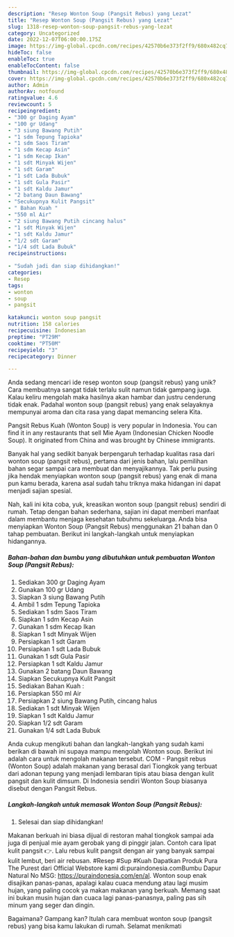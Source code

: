 ```yaml
---
description: "Resep Wonton Soup (Pangsit Rebus) yang Lezat"
title: "Resep Wonton Soup (Pangsit Rebus) yang Lezat"
slug: 1318-resep-wonton-soup-pangsit-rebus-yang-lezat
category: Uncategorized
date: 2022-12-07T06:00:00.175Z
image: https://img-global.cpcdn.com/recipes/42570b6e373f2ff9/680x482cq70/wonton-soup-pangsit-rebus-foto-resep-utama.jpg
hideToc: false
enableToc: true
enableTocContent: false
thumbnail: https://img-global.cpcdn.com/recipes/42570b6e373f2ff9/680x482cq70/wonton-soup-pangsit-rebus-foto-resep-utama.jpg
cover: https://img-global.cpcdn.com/recipes/42570b6e373f2ff9/680x482cq70/wonton-soup-pangsit-rebus-foto-resep-utama.jpg
author: Admin
authorAv: notfound
ratingvalue: 4.6
reviewcount: 5
recipeingredient:
- "300 gr Daging Ayam"
- "100 gr Udang"
- "3 siung Bawang Putih"
- "1 sdm Tepung Tapioka"
- "1 sdm Saos Tiram"
- "1 sdm Kecap Asin"
- "1 sdm Kecap Ikan"
- "1 sdt Minyak Wijen"
- "1 sdt Garam"
- "1 sdt Lada Bubuk"
- "1 sdt Gula Pasir"
- "1 sdt Kaldu Jamur"
- "2 batang Daun Bawang"
- "Secukupnya Kulit Pangsit"
- " Bahan Kuah "
- "550 ml Air"
- "2 siung Bawang Putih cincang halus"
- "1 sdt Minyak Wijen"
- "1 sdt Kaldu Jamur"
- "1/2 sdt Garam"
- "1/4 sdt Lada Bubuk"
recipeinstructions:

- "Sudah jadi dan siap dihidangkan!"
categories:
- Resep
tags:
- wonton
- soup
- pangsit

katakunci: wonton soup pangsit 
nutrition: 158 calories
recipecuisine: Indonesian
preptime: "PT29M"
cooktime: "PT50M"
recipeyield: "3"
recipecategory: Dinner

---
```





Anda sedang mencari ide resep wonton soup (pangsit rebus) yang unik? Cara membuatnya sangat tidak terlalu sulit namun tidak gampang juga. Kalau keliru mengolah maka hasilnya akan hambar dan justru cenderung tidak enak. Padahal wonton soup (pangsit rebus) yang enak selayaknya mempunyai aroma dan cita rasa yang dapat memancing selera Kita.





Pangsit Rebus Kuah (Wonton Soup) is very popular in Indonesia. You can find it in any restaurants that sell Mie Ayam (Indonesian Chicken Noodle Soup). It originated from China and was brought by Chinese immigrants.

Banyak hal yang sedikit banyak berpengaruh terhadap kualitas rasa dari wonton soup (pangsit rebus), pertama dari jenis bahan, lalu pemilihan bahan segar sampai cara membuat dan menyajikannya. Tak perlu pusing jika hendak menyiapkan wonton soup (pangsit rebus) yang enak di mana pun kamu berada, karena asal sudah tahu triknya maka hidangan ini dapat menjadi sajian spesial.






Nah, kali ini kita coba, yuk, kreasikan wonton soup (pangsit rebus) sendiri di rumah. Tetap dengan bahan sederhana, sajian ini dapat memberi manfaat dalam membantu menjaga kesehatan tubuhmu sekeluarga. Anda bisa menyiapkan Wonton Soup (Pangsit Rebus) menggunakan 21 bahan dan 0 tahap pembuatan. Berikut ini langkah-langkah untuk menyiapkan hidangannya.

<!--inarticleads1-->

##### Bahan-bahan dan bumbu yang dibutuhkan untuk pembuatan Wonton Soup (Pangsit Rebus):

1. Sediakan 300 gr Daging Ayam
1. Gunakan 100 gr Udang
1. Siapkan 3 siung Bawang Putih
1. Ambil 1 sdm Tepung Tapioka
1. Sediakan 1 sdm Saos Tiram
1. Siapkan 1 sdm Kecap Asin
1. Gunakan 1 sdm Kecap Ikan
1. Siapkan 1 sdt Minyak Wijen
1. Persiapkan 1 sdt Garam
1. Persiapkan 1 sdt Lada Bubuk
1. Gunakan 1 sdt Gula Pasir
1. Persiapkan 1 sdt Kaldu Jamur
1. Gunakan 2 batang Daun Bawang
1. Siapkan Secukupnya Kulit Pangsit
1. Sediakan  Bahan Kuah :
1. Persiapkan 550 ml Air
1. Persiapkan 2 siung Bawang Putih, cincang halus
1. Sediakan 1 sdt Minyak Wijen
1. Siapkan 1 sdt Kaldu Jamur
1. Siapkan 1/2 sdt Garam
1. Gunakan 1/4 sdt Lada Bubuk


Anda cukup mengikuti bahan dan langkah-langkah yang sudah kami berikan di bawah ini supaya mampu mengolah Wonton soup. Berikut ini adalah cara untuk mengolah makanan tersebut. COM - Pangsit rebus (Wonton Soup) adalah makanan yang berasal dari Tiongkok yang terbuat dari adonan tepung yang menjadi lembaran tipis atau biasa dengan kulit pangsit dan kulit dimsum. Di Indonesia sendiri Wonton Soup biasanya disebut dengan Pangsit Rebus. 

<!--inarticleads2-->

##### Langkah-langkah untuk memasak Wonton Soup (Pangsit Rebus):


1. Selesai dan siap dihidangkan!

Makanan berkuah ini biasa dijual di restoran mahal tiongkok sampai ada juga di penjual mie ayam gerobak yang di pinggir jalan. Contoh cara lipat kulit pangsit 👉. Lalu rebus kulit pangsit dengan air yang banyak sampai kulit lembut, beri air rebusan. #Resep #Sup #Kuah Dapatkan Produk Pura The Purest dari Official Webstore kami di:puraindonesia.comBumbu Dapur Natural No MSG: https://puraindonesia.com/en/al. Wonton soup enak disajikan panas-panas, apalagi kalau cuaca mendung atau lagi musim hujan, yang paling cocok ya makan makanan yang berkuah. Memang saat ini bukan musin hujan dan cuaca lagi panas-panasnya, paling pas sih minum yang seger dan dingin. 

Bagaimana? Gampang kan? Itulah cara membuat wonton soup (pangsit rebus) yang bisa kamu lakukan di rumah. Selamat menikmati
